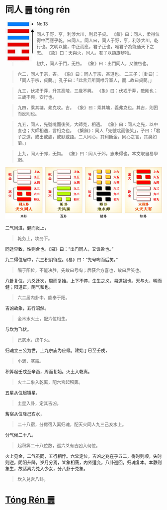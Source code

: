# 同人 ䷌ tóng rén

<img src="shapes/13.10.png" width="101" alt="同人" align="left">

- No.13

> 同人于野，亨，利涉大川，利君子貞。
>《彖》曰：同人，柔得位得中而應乎乾，曰同人。同人曰，同人于野，亨，利涉大川，乾行也。文明以健，中正而應，君子正也，唯君子為能通天下之志。
>《象》曰：天與火，同人。君子以類族辨物。

> 初九，同人于門，无咎。
>《象》曰：出門同人，又誰咎也。

> 六二，同人于宗，吝。
>《象》曰：同人于宗，吝道也。
> 二三子：［卦曰］：「同人于宗，貞藺。」孔子曰：「此言亓所同唯亓室人，而…故曰貞藺。」

> 九三，伏戎于莽，升其高陵，三歲不興。
>《象》曰：伏戎于莽，敵剛也；三歲不興，安行也。

> 九四，乘其墉，弗克攻。吉。
>《象》曰：乘其墉，義弗克也。其吉，則困而反則也。

> 九五，同人，先號咷而後笑，大師克，相遇。
>《象》曰：同人之先，以中直也；大師相遇，言相克也。
>《繫辭》：同人「先號咷而後笑」，子曰：「君子之道，或出或處，或默或語。二人同心，其利斷金，同心之言，其臭如蘭。」

> 上九，同人于郊，无悔。
>《象》曰：同人于郊，志未得也。本文取自易學網。

<img src="shapes/13.11.png">

二气同进，健而炎上，
> 乾务上，坎务下。

同途异致，性则合也。《易》曰：“出门同人，又谁咎也。”

九二得位居中，六三积阴待应。《易》曰：“先号啕而后笑。”
> 隔于阳位，不能决胜，先故曰号啕；后获合方喜也，故曰后笑也。

八卦复位，六爻迁次，周而复始。上下不停，生生之义，易道祖也。天与火，明而健；阳道正，阴气和也。
> 六二居内卦中，能奉于阳。

吉凶故象，五行昭然。
> 金木水火土，配六位相生。

与坎为飞伏。
> 己亥水，戊午火。

归魂立三公为世，上九宗庙为应候。建始丁巳至壬戌，
> 小满，寒露。

积筭起壬戌至辛酉，周而复始。火土入乾离。
> 火土二象入乾离，配六宫起积筭。

五星从位起镇星，
> 土星入卦，定其吉凶。

觜宿从位降己亥水，
> 二十八宿，分觜宿入离归魂，配天火同人九三己亥水上。

分气候二十八。
> 起积筭二十八位数，巡六爻有吉凶入何位。

火上见金，二气虽同，五行相悖。六爻定位，吉凶之兆在乎五二，得时则顺，失时则逆。阴阳升降，岁月分焉，爻象相荡，内外适变，八卦巡回，归魂复本。本静则象生，故适离为兑入少女，分八卦于兑象。
> 坎入兑宫八卦。

# [Tóng Rén ䷌](e5908ce4babatongren.md)
